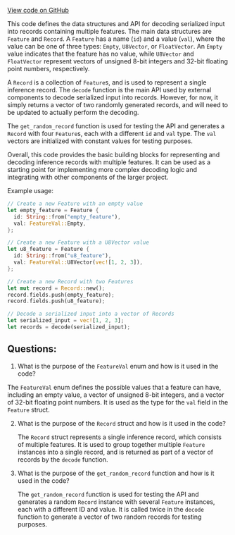[View code on GitHub](https://github.com/misbahsy/the-algorithm/navi/thrift_bpr_adapter/thrift/src/decoder.rs)

This code defines the data structures and API for decoding serialized input into records containing multiple features. The main data structures are `Feature` and `Record`. A `Feature` has a name (`id`) and a value (`val`), where the value can be one of three types: `Empty`, `U8Vector`, or `FloatVector`. An `Empty` value indicates that the feature has no value, while `U8Vector` and `FloatVector` represent vectors of unsigned 8-bit integers and 32-bit floating point numbers, respectively. 

A `Record` is a collection of `Feature`s, and is used to represent a single inference record. The `decode` function is the main API used by external components to decode serialized input into records. However, for now, it simply returns a vector of two randomly generated records, and will need to be updated to actually perform the decoding. 

The `get_random_record` function is used for testing the API and generates a `Record` with four `Feature`s, each with a different `id` and `val` type. The `val` vectors are initialized with constant values for testing purposes. 

Overall, this code provides the basic building blocks for representing and decoding inference records with multiple features. It can be used as a starting point for implementing more complex decoding logic and integrating with other components of the larger project. 

Example usage:

```rust
// Create a new Feature with an empty value
let empty_feature = Feature {
  id: String::from("empty_feature"),
  val: FeatureVal::Empty,
};

// Create a new Feature with a U8Vector value
let u8_feature = Feature {
  id: String::from("u8_feature"),
  val: FeatureVal::U8Vector(vec![1, 2, 3]),
};

// Create a new Record with two Features
let mut record = Record::new();
record.fields.push(empty_feature);
record.fields.push(u8_feature);

// Decode a serialized input into a vector of Records
let serialized_input = vec![1, 2, 3];
let records = decode(serialized_input);
```
## Questions: 
 1. What is the purpose of the `FeatureVal` enum and how is it used in the code?
   
   The `FeatureVal` enum defines the possible values that a feature can have, including an empty value, a vector of unsigned 8-bit integers, and a vector of 32-bit floating point numbers. It is used as the type for the `val` field in the `Feature` struct.

2. What is the purpose of the `Record` struct and how is it used in the code?
   
   The `Record` struct represents a single inference record, which consists of multiple features. It is used to group together multiple `Feature` instances into a single record, and is returned as part of a vector of records by the `decode` function.

3. What is the purpose of the `get_random_record` function and how is it used in the code?
   
   The `get_random_record` function is used for testing the API and generates a random `Record` instance with several `Feature` instances, each with a different ID and value. It is called twice in the `decode` function to generate a vector of two random records for testing purposes.